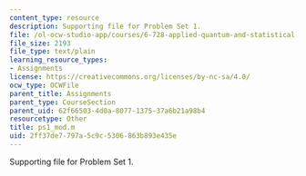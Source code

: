 ```yaml
---
content_type: resource
description: Supporting file for Problem Set 1.
file: /ol-ocw-studio-app/courses/6-728-applied-quantum-and-statistical-physics-fall-2006/2ff37de7797a5c9c5306863b893e435e_ps1_mod.m
file_size: 2193
file_type: text/plain
learning_resource_types:
- Assignments
license: https://creativecommons.org/licenses/by-nc-sa/4.0/
ocw_type: OCWFile
parent_title: Assignments
parent_type: CourseSection
parent_uid: 62f66503-4d0a-8077-1375-37a6b21a98b4
resourcetype: Other
title: ps1_mod.m
uid: 2ff37de7-797a-5c9c-5306-863b893e435e
---
```

Supporting file for Problem Set 1.